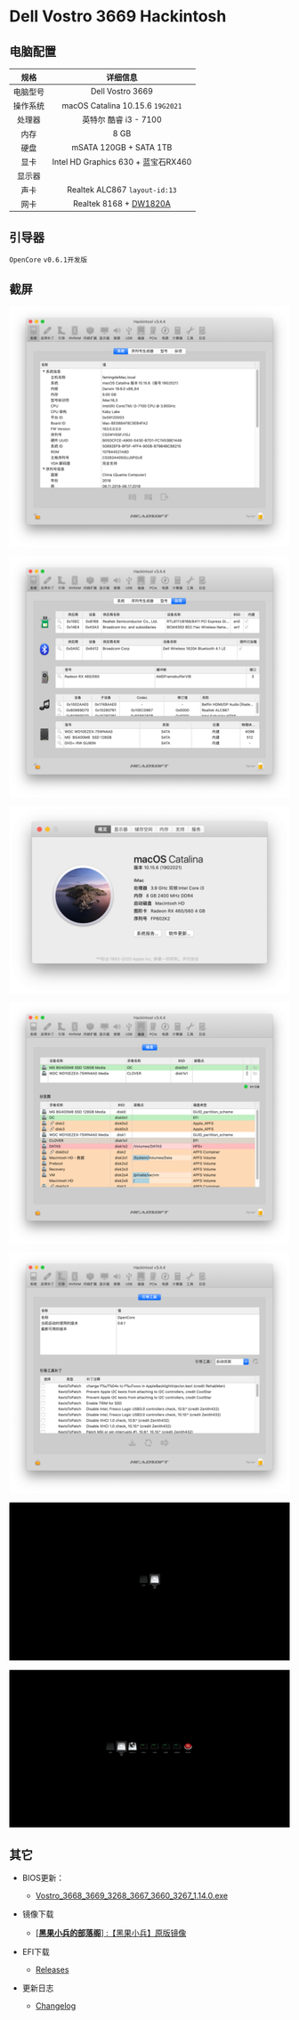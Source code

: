 # Dell Vostro 3669 Hackintosh

## 电脑配置

|   规格   |                           详细信息                           |
| :------: | :----------------------------------------------------------: |
| 电脑型号 |                       Dell Vostro 3669                       |
| 操作系统 |               macOS Catalina 10.15.6 `19G2021`               |
|  处理器  |                    英特尔 酷睿 i3 - 7100                     |
|   内存   |                             8 GB                             |
|   硬盘   |                    mSATA 120GB + SATA 1TB                    |
|   显卡   |             Intel HD Graphics 630 + 蓝宝石RX460              |
|  显示器  |                                                              |
|   声卡   |                Realtek ALC867 `layout-id:13`                 |
|   网卡   | Realtek 8168 +  [DW1820A ](https://blog.daliansky.net/DW1820A_BCM94350ZAE-driver-inserts-the-correct-posture.html) |

## 引导器

`OpenCore` `v0.6.1开发版`

## 截屏

![Hackintosh](./ScreenShots/Hackintosh.png)

![Misc](./ScreenShots/Misc.png)

![19G2021](./ScreenShots/19G2021.png)

![Dual_EFI](./ScreenShots/Dual_EFI.png)

![OpenCore_v0.6.1](./ScreenShots/OpenCore_v0.6.1.png)

![OC_v0.6.1](./ScreenShots/OC_v0.6.1.png)

![OC_v0.6.1_Tools](./ScreenShots/OC_v0.6.1_Tools.png)

## 其它

- BIOS更新：
  - [Vostro_3668_3669_3268_3667_3660_3267_1.14.0.exe](./BIOS/Vostro_3668_3669_3268_3667_3660_3267_1.14.0.exe) 
- 镜像下载
  - [[**黑果小兵的部落阁**] :【黑果小兵】原版镜像](https://blog.daliansky.net/categories/下载/镜像/)
- EFI下载

  - [Releases](https://github.com/daliansky/Dell_Vostro_3669_Hackintosh/releases/tag/v1.0.0)
- 更新日志  

  - [Changelog](Changelog.md)

